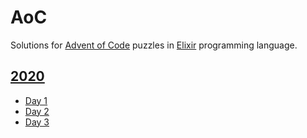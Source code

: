 # AoC

Solutions for [Advent of Code](https://adventofcode.com) puzzles in [Elixir](https://elixir-lang.org/) programming language.

## [2020](https://adventofcode.com/2020)

* [Day 1](https://github.com/Damirados/AoC/blob/master/lib/event1.ex)
* [Day 2](https://github.com/Damirados/AoC/blob/master/lib/event2.ex)
* [Day 3](https://github.com/Damirados/AoC/blob/master/lib/event3.ex)

